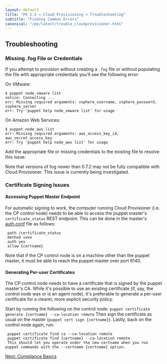 ```yaml
---
layout: default
title: "PE 2.5 » Cloud Provisioning » Troubleshooting"
subtitle: "Finding Common Errors"
canonical: "/pe/latest/trouble_cloudprovisioner.html"
---
```


Troubleshooting
---------------

### Missing .fog File or Credentials

If you attempt to provision without creating a `.fog` file or without
populating the file with appropriate credentials you'll see the following error:

On VMware:

    $ puppet node_vmware list
    notice: Connecting ...
    err: Missing required arguments: vsphere_username, vsphere_password, vsphere_server
    err: Try 'puppet help node_vmware list' for usage

On Amazon Web Services:

    $ puppet node_aws list
    err: Missing required arguments: aws_access_key_id,
    aws_secret_access_key
    err: Try 'puppet help node_aws list' for usage

Add the appropriate file or missing credentials to the existing file to resolve
this issue.

Note that versions of fog newer than 0.7.2 may not be fully compatible with Cloud Provisioner. This issue is currently being investigated.

### Certificate Signing Issues

#### Accessing Puppet Master Endpoint

For automatic signing to work, the computer running Cloud Provisioner (i.e. the CP control node) needs to be able to access the puppet master's `certificate_status` REST endpoint. This can be done in the master's [auth.conf](/guides/rest_auth_conf.html) file as follows:

     path /certificate_status
     method save
     auth yes
     allow {certname}

Note that if the CP control node is on a machine other than the puppet master, it must be able to reach the puppet master over port 8140.

#### Generating Per-user Certificates

The CP control node needs to have a certificate that is signed by the puppet master's CA. While it's possible to use an existing certificate (if, say, the control node was or is an agent node), it's preferable to generate a per-user certificate for a clearer, more explicit security policy.

Start by running the following on the control node:
`puppet certificate generate {certname} --ca-location remote`
Then sign the certificate as usual on the master (`puppet cert sign {certname}`). Lastly, back on the control node again, run:

     puppet certificate find ca --ca-location remote
     puppet certificate find {certname} --ca-location remote
     This should let you operate under the new certname when you run puppet commands with the --certname {certname} option.

 [Next: Compliance Basics](./compliance_basics.html)


